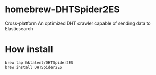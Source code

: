 # homebrew-DHTSpider2ES
Cross-platform An optimized DHT crawler capable of sending data to Elasticsearch

# How install
```bash
brew tap hktalent/DHTSpider2ES
brew install DHTSpider2ES
```
